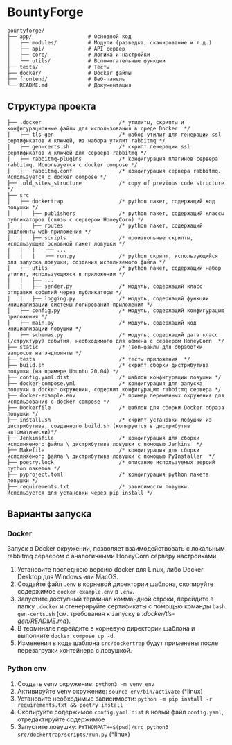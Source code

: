 # BountyForge

```
bountyforge/
├── app/                  # Основной код
│   ├── modules/          # Модули (разведка, сканирование и т.д.)
│   ├── api/              # API сервер
│   ├── core/             # Логика и настройки
│   └── utils/            # Вспомогательные функции
├── tests/                # Тесты
├── docker/               # Docker файлы
├── frontend/             # Веб-панель
└── README.md             # Документация
```

## Структура проекта

    ├── .docker                         /* утилиты, скрипты и конфигурационные файлы для использования в среде Docker  */
    │   ├── tls-gen                     /* набор утилит для генерации ssl сертификатов и ключей, из набора утилит rabbitmq */
    │   ├── gen-certs.sh                /* скрипт генерации ssl сертификатов и ключей для сервера rabbitmq */
    │   ├── rabbitmq-plugins            /* конфигурация плагинов сервера rabbitmq. Используется с docker compose */
    │   ├── rabbitmq.conf               /* конфигурация сервера rabbitmq. Используется с docker compose */
    ├── .old_sites_structure            /* copy of previous code structure */
    ├── src
    │   ├── dockertrap                  /* python пакет, содержащий код ловушки */
    │   │   ├── publishers              /* python пакет, содержащий классы публикаторов (связь с сервером HoneyCorn) */
    │   │   ├── routes                  /* python пакет, содержащий эндпоинты web-приложения */
    │   │   ├── scripts                 /* произвольные скрипты, использующие основной пакет ловушки */
    |   |   |   ├── ...
    │   │   |   ├── run.py              /* python скрипт, использующийся для запуска ловушки, создания исполняемого файла */
    │   ├── utils                       /* python пакет, содержащий набор утилит, использующихся в приложении */
    |   |   ├── ...
    │   |   ├── sender.py               /* модуль, содержащий класс отправки событий через публикаторы */
    │   |   ├── logging.py              /* модуль, содержащий функции инициализации системы логирования приложения */
    │   ├── config.py                   /* модуль, содержащий конфигурацию приложения */
    │   ├── main.py                     /* модуль, содержащий код инициализации ловушки */
    │   ├── schemas.py                  /* модуль, содержащий дата класс (/структуру) события, необходимого для обмена с сервером HoneyCorn  */
    ├── static                          /* json-файлы для обработки запросов на эндпоинты */
    ├── tests                           /* тесты приложения  */
    ├── build.sh                        /* скрипт сборки дистрибутива ловушки (на примере Ubuntu 20.04) */
    ├── config.yaml.dist                /* шаблон конфигурации ловушки */
    ├── docker-compose.yml              /* конфигурация для запуска ловшуки в docker окружении, содержит конфигурацию rabbitmq сервера */
    ├── docker-example.env              /* пример переменных окружения для использования c docker compose */
    ├── Dockerfile                      /* шаблон для сборки Docker образа ловушки */
    ├── install.sh                      /* скрипт установки ловушки из дистрибутива, созданного build.sh (копируется в дистрибутив автоматически)*/
    ├── Jenkinsfile                     /* конфигурация для сборки исполняемого файла \ дистрибутива ловушки с помощью Jenkins  */
    ├── Makefile                        /* конфигурация для сборки исполняемого файла \ дистрибутива ловушки с помощью PyInstaller  */
    ├── poetry.lock                     /* описание используемых версий python пакетов */
    ├── pyproject.toml                  /* конфигурация python пакета ловушки */
    ├── requirements.txt                /* зависимости ловушки. Используется для установки через pip install */


## Варианты запуска

### Docker

Запуск в Docker окружении, позволяет взаимодействовать с локальным rabbitmq сервером с аналогичными HoneyCorn серверу настройками.

1. Установите последнюю версию docker для Linux, либо Docker Desktop для Windows или MacOS.
2. Создайте файл `.env` в корневой директории шаблона, скопируйте содержимое `docker-example.env` в `.env`.
3. Запустите доступный терминал коммандной строки, перейдите в папку `.docker` и сгенерируйте сертификаты с помощью команды `bash gen-certs.sh` (см. требования к запуску в _.docker/tls-gen/README.md_).
4. В терминале перейдите в корневую директории шаблона и выполните `docker compose up -d`.
5. Изменения в коде шаблона `src/dockertrap` будут применены после перезагрузки контейнера с ловушкой.


### Python env

1. Создать venv окружение: `python3 -m venv env`
2. Активируйте venv окружение: `source env/bin/activate` (*linux)
3. Установите необходимые зависимости: `python -m pip install -r requirements.txt && poetry install`
4. Скопируйте содержимое `config.yaml.dist` в новый файл `config.yaml`, отредактируйте содержимое
5. Запустите ловушку: `PYTHONPATH=$(pwd)/src python3 src/dockertrap/scripts/run.py` (*linux)
